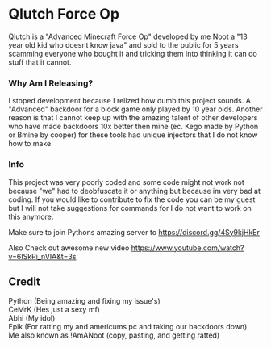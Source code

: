 # Qlutch Force Op

Qlutch is a "Advanced Minecraft Force Op" developed by me Noot a "13 year old kid who doesnt know java" and sold to the public for 5 years scamming everyone who bought it and tricking them into thinking it can do stuff that it cannot.

### Why Am I Releasing?
I stoped development because I relized how dumb this project sounds. A "Advanced" backdoor for a block game only played by 10 year olds.
Another reason is that I cannot keep up with the amazing talent of other developers who have made backdoors 10x better then mine (ec. Kego made by Python or Bmine by cooper) for these tools had unique injectors that I do not know how to make.

### Info
This project was very poorly coded and some code might not work not because "we" had to deobfuscate it or anything but because im very bad at coding.
If you would like to contribute to fix the code you can be my guest but I will not take suggestions for commands for I do not want to work on this anymore.

Make sure to join Pythons amazing server to https://discord.gg/4Sy9kjHkEr

Also Check out awesome new video https://www.youtube.com/watch?v=6ISkPi_nVIA&t=3s

## Credit
Python (Being amazing and fixing my issue's)\
CeMrK (Hes just a sexy mf)\
Abhi (My idol)\
Epik (For ratting my and americums pc and taking our backdoors down)\
Me also known as !AmANoot (copy, pasting, and getting ratted)

